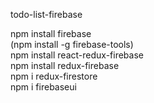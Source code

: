 todo-list-firebase

npm install firebase
<br/>
(npm install -g firebase-tools)
<br/>
npm install react-redux-firebase
<br/>
npm install redux-firebase
<br/>
npm i redux-firestore
<br/>
npm i firebaseui